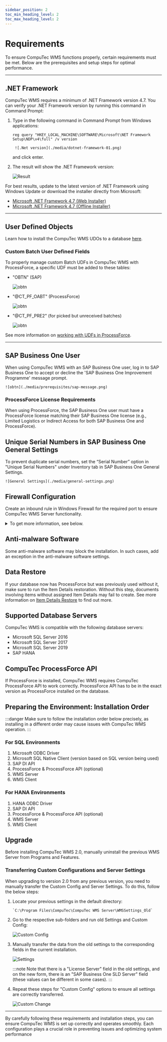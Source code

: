 ```yaml
---
sidebar_position: 2
toc_min_heading_level: 2
toc_max_heading_level: 2
---
```


# Requirements

To ensure CompuTec WMS functions properly, certain requirements must be met. Below are the prerequisites and setup steps for optimal performance.

---

## .NET Framework

CompuTec WMS requires a minimum of .NET Framework version 4.7. You can verify your .NET Framework version by running this command in Command Prompt:

1. Type in the following command in Command Prompt from Windows applications:

    ```text
    reg query "HKEY_LOCAL_MACHINE\SOFTWARE\Microsoft\NET Framework Setup\NDP\v4\full" /v version
    ```

        ![.Net version](./media/dotnet-framework-01.png)

    and click enter.

2. The result will show the .NET Framework version:

    ![Result](./media/dotnet-framework.png)

For best results, update to the latest version of .NET Framework using Windows Update or download the installer directly from Microsoft:

- [Microsoft .NET Framework 4.7 (Web Installer)](https://www.microsoft.com/en-us/download/details.aspx?id=55170)
- [Microsoft .NET Framework 4.7 (Offline Installer)](https://www.microsoft.com/en-us/download/details.aspx?id=55167)

---

## User Defined Objects

Learn how to install the CompuTec WMS UDOs to a database [here](./wms-server/overview.md).

### Custom Batch User Defined Fields

To properly manage custom Batch UDFs in CompuTec WMS with ProcessForce, a specific UDF must be added to these tables:

- "OBTN" (SAP)

    ![obtn](./media/prerequisites/obtn.png)

- "@CT_PF_OABT" (ProcessForce)

    ![obtn](./media/prerequisites/ct-pf-oabtct.png)

- "@CT_PF_PRE2" (for picked but unreceived batches)

    ![obtn](./media/prerequisites/ct-pf-pre2.png)

See more information on [working with UDFs in ProcessForce](/docs/processforce/administrator-guide/udfs).

---

## SAP Business One User

When using CompuTec WMS with an SAP Business One user, log in to SAP Business One to accept or decline the 'SAP Business One Improvement Programme' message prompt.

    ![obtn](./media/prerequisites/sap-message.png)

### ProcessForce License Requirements

When using ProcessForce, the SAP Business One user must have a ProcessForce license matching their SAP Business One license (e.g., Limited Logistics or Indirect Access for both SAP Business One and ProcessForce).

## Unique Serial Numbers in SAP Business One General Settings

To prevent duplicate serial numbers, set the “Serial Number” option in "Unique Serial Numbers" under Inventory tab in SAP Business One General Settings.

    ![General Settings](./media/general-settings.png)

## Firewall Configuration

Create an inbound rule in Windows Firewall for the required port to ensure CompuTec WMS Server functionality.

<details>
<summary>To get more information, see below.</summary>
<div>
    1. Open: Control Panel > Windows Defender Firewall:

        ![Firewall](./media/control-panel.png)

    2. Click Advanced settings:

        ![Firewall - settings](./media/advanced-settings.png)
    3. Select Inbound Rules and choose New Rule... in the "Actions" window - this runs New Inbound Rule Wizard:

        ![Inbound rule](./media/inbound-rule.png)
    4. Choose "Port" as the rule type:

        ![Port](./media/port.png)
    5. Choose "TCP" protocol and specify "31002" as the local port:

        ![TCP](./media/protocol-port.png)
    6. Choose the "Allow the connection" action:

        ![Allow the connection](./media/action-allow-connection.png)
    7. Choose all profiles:

        ![All Profiles](./media/profiles.png)
    8. Specify the rule name and click "Finish":

        ![CompuTec License Server](./media/computec-wms.png)
</div>
</details>

## Anti-malware Software

Some anti-malware software may block the installation. In such cases, add an exception in the anti-malware software settings.

## Data Restore

If your database now has ProcessForce but was previously used without it, make sure to run the Item Details restoration. Without this step, documents involving items without assigned Item Details may fail to create. See more information on [Item Details Restore](./sap-business-one-settings/item-details-restore.md) to find out more.

## Supported Database Servers

CompuTec WMS is compatible with the following database servers:

- Microsoft SQL Server 2016
- Microsoft SQL Server 2017
- Microsoft SQL Server 2019
- SAP HANA

## CompuTec ProcessForce API

If ProcessForce is installed, CompuTec WMS requires CompuTec ProcessForce API to work correctly. ProcessForce API has to be in the exact version as ProcessForce installed on the database.

## Preparing the Environment: Installation Order

:::danger
    Make sure to follow the installation order below precisely, as installing in a different order may cause issues with CompuTec WMS operation.
:::

### For SQL Environments

1. Microsoft ODBC Driver
2. Microsoft SQL Native Client (version based on SQL version being used)
3. SAP DI API
4. ProcessForce & ProcessForce API (optional)
5. WMS Server
6. WMS Client

### For HANA Environments

1. HANA ODBC Driver
2. SAP DI API
3. ProcessForce & ProcessForce API (optional)
4. WMS Server
5. WMS Client

## Upgrade

Before installing CompuTec WMS 2.0, manually uninstall the previous WMS Server from Programs and Features.

### Transferring Custom Configurations and Server Settings

When upgrading to version 2.0 from any previous version, you need to manually transfer the Custom Config and Server Settings. To do this, follow the below steps:

1. Locate your previous settings in the default directory:

    ```text
    `C:\Program Files\CompuTec\CompuTec WMS Server\WMSSettings_Old`
    ```

2. Go to the respective sub-folders and run old Settings and Custom Config:

    ![Custom Config](./media/cc-run.webp)

3. Manually transfer the data from the old settings to the corresponding fields in the current installation.

    ![Settings](./media/wms-settings.webp)

    :::note
    Note that there is a "License Server" field in the old settings, and on the new form, there is an "SAP Business One SLD Server" field (these values can be different in some cases).
    :::

4. Repeat these steps for "Custom Config" options to ensure all settings are correctly transferred.

    ![Custom Change](./media/custom-change.webp)

---
By carefully following these requirements and installation steps, you can ensure CompuTec WMS is set up correctly and operates smoothly. Each configuration plays a crucial role in preventing issues and optimizing system performance
